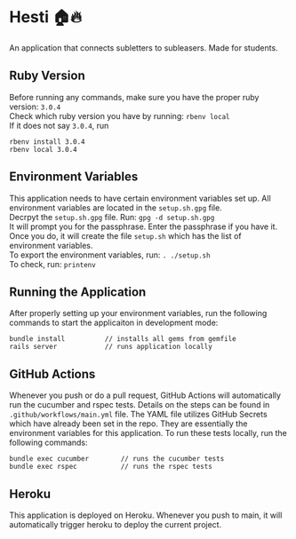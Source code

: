 # Hesti 🏠🔥
An application that connects subletters to subleasers. Made for students.

## Ruby Version
Before running any commands, make sure you have the proper ruby version: `3.0.4`  
Check which ruby version you have by running: `rbenv local`  
If it does not say `3.0.4`, run 
```
rbenv install 3.0.4
rbenv local 3.0.4
```

## Environment Variables
This application needs to have certain environment variables set up. All environment variables are located in the `setup.sh.gpg` file.  
Decrpyt the `setup.sh.gpg` file. Run:
`gpg -d setup.sh.gpg`  
It will prompt you for the passphrase. Enter the passphrase if you have it. Once you do, it will create the file `setup.sh` which has the list of environment variables.  
To export the environment variables, run: `. ./setup.sh`  
To check, run: `printenv`

## Running the Application
After properly setting up your environment variables, run the following commands to start the applicaiton in development mode:
```
bundle install          // installs all gems from gemfile
rails server            // runs application locally
```

## GitHub Actions
Whenever you push or do a pull request, GitHub Actions will automatically run the cucumber and rspec tests. Details on the steps can be found in `.github/workflows/main.yml` file. The YAML file utilizes GitHub Secrets which have already been set in the repo. They are essentially the environment variables for this application.
To run these tests locally, run the following commands:
```
bundle exec cucumber        // runs the cucumber tests
bundle exec rspec           // runs the rspec tests
```

## Heroku
This application is deployed on Heroku. Whenever you push to main, it will automatically trigger heroku to deploy the current project.